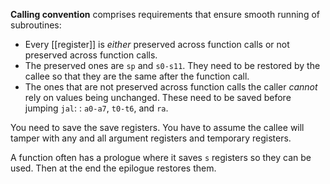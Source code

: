 **Calling convention** comprises requirements that ensure smooth running of subroutines: 

* Every [[register]] is _either_ preserved across function calls or not preserved across function calls.
* The preserved ones are `sp` and `s0-s11`. They need to be restored by the callee so that they are the same after the function call.
* The ones that are not preserved across function calls the caller _cannot_ rely on values being unchanged. These need to be saved before jumping `jal`: : `a0-a7`, `t0-t6`, and `ra`. 


You need to save the save registers. You have to assume the callee will tamper with any and all argument registers and temporary registers. 

A function often has a prologue where it saves `s` registers so they can be used. Then at the end the epilogue restores them.